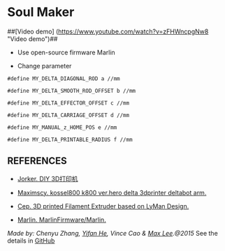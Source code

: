 # Soul Maker

##[Video demo] (https://www.youtube.com/watch?v=zFHWncpgNw8 "Video demo")##

- Use open-source firmware Marlin

- Change parameter

`#define MY_DELTA_DIAGONAL_ROD a //mm`

`#define MY_DELTA_SMOOTH_ROD_OFFSET b //mm`

`#define MY_DELTA_EFFECTOR_OFFSET c //mm`

`#define MY_DELTA_CARRIAGE_OFFSET d //mm`

`#define MY_MANUAL_z_HOME_POS e //mm`

`#define MY_DELTA_PRINTABLE_RADIUS f //mm`

## REFERENCES

- [Jorker. DIY 3D打印机](http://jokerwang.com/diy-3d打印机1-硬件篇 "Jorker. DIY 3D打印机")

- [Maximscy. kossel800 k800 ver.hero delta 3dprinter deltabot arm.](http://www.thingiverse.com/thing:388683) 

- [Cep. 3D printed Filament Extruder based on LyMan Design.](http://www.thingiverse.com/thing:152380)

- [Marlin. MarlinFirmware/Marlin.](https://github.com/MarlinFirmware/Marlin)

*Made by: Chenyu Zhang, [Yifan He](http://malmal.applinzi.com "Maldini Yifan He"), Vince Cao & [Max Lee](https://github.com/maekks "Max Lee").@2015*
See the details in [GitHub](https://github.com/vincecao/3D_printer_soulmaker "GitHub")
